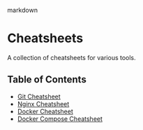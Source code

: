 markdown
# Cheatsheets

A collection of cheatsheets for various tools.

## Table of Contents

- [Git Cheatsheet](cheatsheets/git/README.md)
- [Nginx Cheatsheet](cheatsheets/nginx.md)
- [Docker Cheatsheet](cheatsheets/docker/README.md)
- [Docker Compose Cheatsheet](cheatsheets/docker-compose/README.md)
